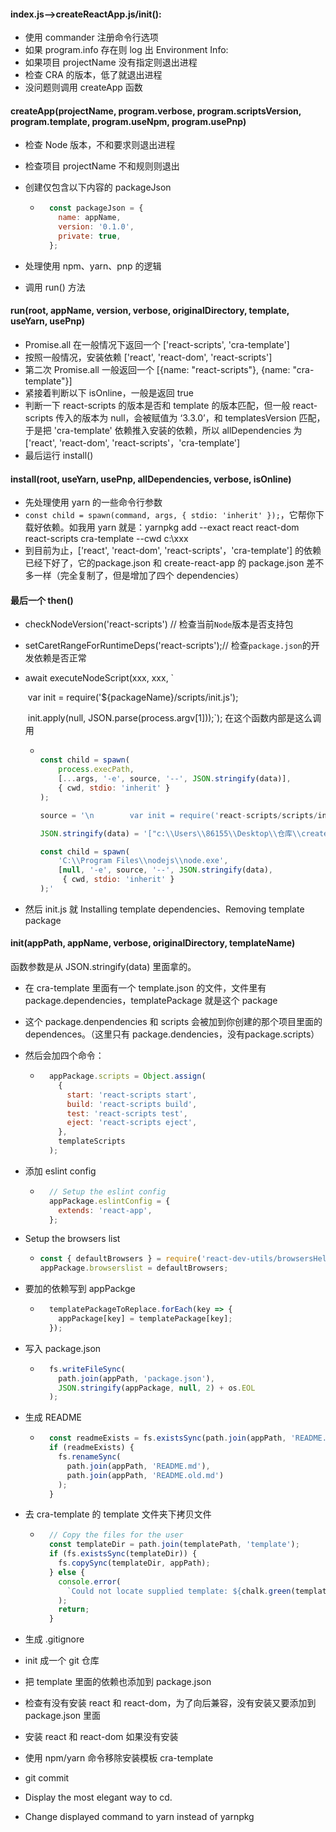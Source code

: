 #### index.js-->createReactApp.js/init():

- 使用 commander 注册命令行选项
- 如果 program.info 存在则 log 出 Environment Info:
- 如果项目 projectName 没有指定则退出进程
- 检查 CRA 的版本，低了就退出进程
- 没问题则调用 createApp 函数

#### createApp(projectName, program.verbose, program.scriptsVersion, program.template, program.useNpm, program.usePnp)

- 检查 Node 版本，不和要求则退出进程

- 检查项目 projectName 不和规则则退出

- 创建仅包含以下内容的 packageJson

  - ```javascript
      const packageJson = {
        name: appName,
        version: '0.1.0',
        private: true,
      };
    ```

- 处理使用 npm、yarn、pnp 的逻辑
- 调用 run() 方法

#### run(root, appName, version, verbose, originalDirectory, template, useYarn, usePnp) 

- Promise.all 在一般情况下返回一个 ['react-scripts',  'cra-template']
- 按照一般情况，安装依赖 ['react', 'react-dom', 'react-scripts']
- 第二次 Promise.all 一般返回一个 [{name: "react-scripts"}, {name: "cra-template"}]
- 紧接着判断以下 isOnline，一般是返回 true
- 判断一下 react-scripts 的版本是否和 template  的版本匹配，但一般 react-scripts 传入的版本为 null，会被赋值为 ‘3.3.0’，和 templatesVersion 匹配，于是把 'cra-template' 依赖推入安装的依赖，所以 allDependencies 为 ['react', 'react-dom', 'react-scripts'，'cra-template']
- 最后运行 install()

#### install(root, useYarn, usePnp, allDependencies, verbose, isOnline)

- 先处理使用 yarn 的一些命令行参数
- `const child = spawn(command, args, { stdio: 'inherit' });`，它帮你下载好依赖。如我用 yarn 就是：yarnpkg add --exact react react-dom react-scripts cra-template --cwd c:\\xxx
- 到目前为止，['react', 'react-dom', 'react-scripts'，'cra-template'] 的依赖已经下好了，它的package.json 和 create-react-app 的 package.json 差不多一样（完全复制了，但是增加了四个 dependencies）

#### 最后一个 then()

- checkNodeVersion('react-scripts') // 检查当前`Node`版本是否支持包

- setCaretRangeForRuntimeDeps('react-scripts');// 检查`package.json`的开发依赖是否正常

- await executeNodeScript(xxx, xxx, `

  ​    var init = require('${packageName}/scripts/init.js');

  ​    init.apply(null, JSON.parse(process.argv[1]));`); 在这个函数内部是这么调用 

  - ```javascript
    
    const child = spawn(
        process.execPath,
        [...args, '-e', source, '--', JSON.stringify(data)],
        { cwd, stdio: 'inherit' }
    );
    
    source = '\n        var init = require('react-scripts/scripts/init.js');\n        init.apply(null, JSON.parse(process.argv[1]));\n      '
    
    JSON.stringify(data) = '["c:\\Users\\86155\\Desktop\\仓库\\create-react-app\\ttt","ttt",null,"c:\\Users\\86155\\Desktop\\仓库\\create-react-app","cra-template"]'
    
    const child = spawn(
        'C:\\Program Files\\nodejs\\node.exe',
        [null, '-e', source, '--', JSON.stringify(data),
         { cwd, stdio: 'inherit' }
    );' 
    ```

- 然后 init.js 就 Installing template dependencies、Removing template package 

#### init(appPath, appName, verbose, originalDirectory, templateName)

函数参数是从 JSON.stringify(data) 里面拿的。

- 在 cra-template 里面有一个 template.json 的文件，文件里有 package.dependencies，templatePackage 就是这个 package

- 这个 package.denpendencies 和 scripts 会被加到你创建的那个项目里面的 dependences。（这里只有 package.dendencies，没有package.scripts）

- 然后会加四个命令：

  - ```javascript
      appPackage.scripts = Object.assign(
        {
          start: 'react-scripts start',
          build: 'react-scripts build',
          test: 'react-scripts test',
          eject: 'react-scripts eject',
        },
        templateScripts
      );
    ```

- 添加 eslint config

  - ```javascript
      // Setup the eslint config
      appPackage.eslintConfig = {
        extends: 'react-app',
      };
    ```

- Setup the browsers list

  - ```javascript
    const { defaultBrowsers } = require('react-dev-utils/browsersHelper');
    appPackage.browserslist = defaultBrowsers;
    ```

- 要加的依赖写到 appPackge

  - ```javascript
      templatePackageToReplace.forEach(key => {
        appPackage[key] = templatePackage[key];
      });
    
    ```

- 写入 package.json

  - ```javascript
      fs.writeFileSync(
        path.join(appPath, 'package.json'),
        JSON.stringify(appPackage, null, 2) + os.EOL
      );
    
    ```

- 生成 README

  - ```javascript
      const readmeExists = fs.existsSync(path.join(appPath, 'README.md'));
      if (readmeExists) {
        fs.renameSync(
          path.join(appPath, 'README.md'),
          path.join(appPath, 'README.old.md')
        );
      }
    ```

- 去 cra-template 的 template 文件夹下拷贝文件

  - ```javascript
      // Copy the files for the user
      const templateDir = path.join(templatePath, 'template');
      if (fs.existsSync(templateDir)) {
        fs.copySync(templateDir, appPath);
      } else {
        console.error(
          `Could not locate supplied template: ${chalk.green(templateDir)}`
        );
        return;
      }
    ```

- 生成 .gitignore
- init 成一个 git 仓库
- 把 template 里面的依赖也添加到 package.json
- 检查有没有安装 react 和 react-dom，为了向后兼容，没有安装又要添加到 package.json 里面
- 安装 react 和 react-dom 如果没有安装
- 使用 npm/yarn 命令移除安装模板 cra-template
- git commit
- Display the most elegant way to cd.
- Change displayed command to yarn instead of yarnpkg

